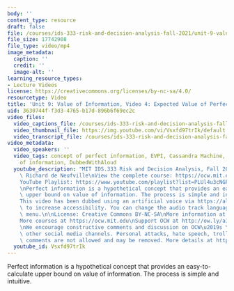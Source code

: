 ```yaml
---
body: ''
content_type: resource
draft: false
file: /courses/ids-333-risk-and-decision-analysis-fall-2021/unit-9-value-of-info-video-4_360p_16_9.mp4
file_size: 17742908
file_type: video/mp4
image_metadata:
  caption: ''
  credit: ''
  image-alt: ''
learning_resource_types:
- Lecture Videos
license: https://creativecommons.org/licenses/by-nc-sa/4.0/
resourcetype: Video
title: 'Unit 9: Value of Information, Video 4: Expected Value of Perfect Information'
uid: 3630744f-f3d3-4765-b17d-896b6f69ec2c
video_files:
  video_captions_file: /courses/ids-333-risk-and-decision-analysis-fall-2021/1ZhKHjjGrnoTddhI8VR5H11fBaBHg5W1P_transcript.webvtt
  video_thumbnail_file: https://img.youtube.com/vi/Vsxfd97trIk/default.jpg
  video_transcript_file: /courses/ids-333-risk-and-decision-analysis-fall-2021/1ZhKHjjGrnoTddhI8VR5H11fBaBHg5W1P_transcript.pdf
video_metadata:
  video_speakers: ''
  video_tags: concept of perfect information, EVPI, Cassandra Machine, practical value
    of information, DubbedWithAloud
  youtube_description: "MIT IDS.333 Risk and Decision Analysis, Fall 2021\nInstructor:\
    \ Richard de Neufville\nView the complete course: https://ocw.mit.edu/courses/ids-333-risk-and-decision-analysis-fall-2021/\n\
    YouTube Playlist: https://www.youtube.com/playlist?list=PLUl4u3cNGP62jwhTqp8_1kwrkDkxZhpQC\n\
    \nPerfect information is a hypothetical concept that provides an easy-to-calculate\
    \ upper bound on value of information. The process is simple and intuitive.\n\n\
    This video has been dubbed using an artificial voice via https://aloud.area120.google.com\
    \ to increase accessibility. You can change the audio track language in the Settings\
    \ menu.\n\nLicense: Creative Commons BY-NC-SA\nMore information at https://ocw.mit.edu/terms\n\
    More courses at https://ocw.mit.edu\nSupport OCW at http://ow.ly/a1If50zVRlQ\n\
    \nWe encourage constructive comments and discussion on OCW\u2019s YouTube and\
    \ other social media channels. Personal attacks, hate speech, trolling, and inappropriate\
    \ comments are not allowed and may be removed. More details at https://ocw.mit.edu/comments."
  youtube_id: Vsxfd97trIk
---
```

Perfect information is a hypothetical concept that provides an easy-to-calculate upper bound on value of information. The process is simple and intuitive.